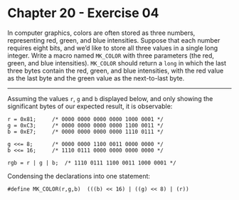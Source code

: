 # Chapter 20 - Exercise 04

In computer graphics, colors are often stored as three numbers, representing red, green, and blue intensities. Suppose that each number requires eight bits, and we’d like to store all three values in a single long integer. Write a macro named `MK_COLOR` with three parameters (the red, green, and blue intensities). `MK_COLOR` should return a `long` in which the last three bytes contain the red, green, and blue intensities, with the red value as the last byte and the green value as the next-to-last byte.

---

Assuming the values `r`, `g` and `b` displayed below, and only showing the significant bytes of our expected result, it is observable:  

```
r = 0x81;     /* 0000 0000 0000 0000 1000 0001 */
g = 0xC3;     /* 0000 0000 0000 0000 1100 0011 */
b = 0xE7;     /* 0000 0000 0000 0000 1110 0111 */

g <<= 8;      /* 0000 0000 1100 0011 0000 0000 */
b <<= 16;     /* 1110 0111 0000 0000 0000 0000 */

rgb = r | g | b;  /* 1110 0111 1100 0011 1000 0001 */
```

Condensing the declarations into one statement: 

```
#define MK_COLOR(r,g,b)  (((b) << 16) | ((g) << 8) | (r))
```

